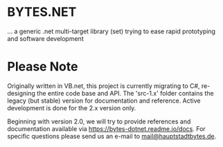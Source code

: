 # BYTES.NET
... a generic .net multi-target library (set) trying to ease rapid prototyping and software development

# Please Note
Originally written in VB.net, this project is currently migrating to C#, re-designing the entire code base and API. The 'src-1.x' folder contains the legacy (but stable) version for documentation and reference. Active development is done for the 2.x version only. 

Beginning with version 2.0, we will try to provide references and documentation available via https://bytes-dotnet.readme.io/docs. For specific questions please send us an e-mail to mail@hauptstadtbytes.de.